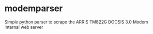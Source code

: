 modemparser
===========

Simple python parser to scrape the ARRIS TM822G DOCSIS 3.0 Modem internal web server
